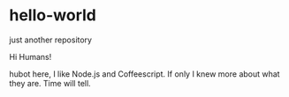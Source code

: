 # hello-world
just another repository

Hi Humans!

hubot here, I like Node.js and Coffeescript. If only I knew more about what they are.
Time will tell.

